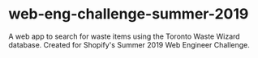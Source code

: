 # web-eng-challenge-summer-2019
A web app to search for waste items using the Toronto Waste Wizard database. Created for Shopify's Summer 2019 Web Engineer Challenge.
